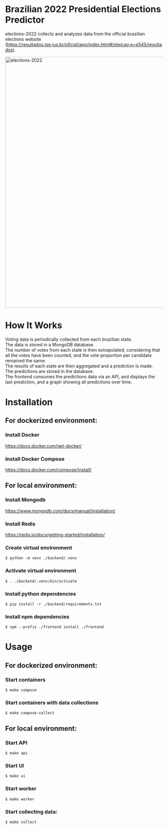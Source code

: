 # Brazilian 2022 Presidential Elections Predictor
elections-2022 collects and analyzes data from the official brazilian elections website (https://resultados.tse.jus.br/oficial/app/index.html#/eleicao;e=e545/resultados).

<img src="https://user-images.githubusercontent.com/56371504/199311177-78f666eb-2224-4ea0-867c-3586b4c6846e.png" alt="elections-2022" width="800"/>


# How It Works
Voting data is periodically collected from each brazilian state. <br/>
The data is stored in a MongoDB database. <br/>
The number of votes from each state is then extrapolated, considering that all the votes have been counted, and the vote proportion per candidate remained the same. <br/>
The results of each state are then aggregated and a prediction is made. <br/>
The predictions are stored in the database. <br/>
The frontend consumes the predictions data via an API, and displays the last prediction, and a graph showing all predictions over time.


# Installation
## For dockerized environment:
### Install Docker
https://docs.docker.com/get-docker/

### Install Docker Compose
https://docs.docker.com/compose/install/

## For local environment:
### Install Mongodb
https://www.mongodb.com/docs/manual/installation/

### Install Redis
https://redis.io/docs/getting-started/installation/

### Create virtual environment
```
$ python -m venv ./backend/.venv
```
### Activate virtual environment
```
$ . ./backend/.venv/bin/activate
```
### Install python dependencies
```
$ pip install -r ./backend/requirements.txt
```
### Install npm dependencies
```
$ npm --prefix ./frontend install ./frontend
```

# Usage

## For dockerized environment:
### Start containers
```
$ make compose
```
### Start containers with data collections
```
$ make compose-collect
```
## For local environment:
### Start API
```
$ make api
```
### Start UI
```
$ make ui
```
### Start worker
```
$ make worker
```
### Start collecting data:
```
$ make collect
```
